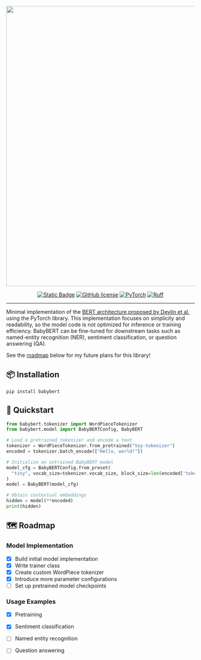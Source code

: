 <p align="center">
  <picture>
    <source media="(prefers-color-scheme: dark)" srcset="https://imgur.com/ORrR7Ci.png">
    <source media="(prefers-color-scheme: light)" srcset="https://imgur.com/a59Qpu8.png">
    <img src="" width="750px" style="height: auto;"></img>
  </picture>
</p>

<div align="center">
  
  <a href="https://www.python.org/">![Static Badge](https://img.shields.io/badge/python-3.12-orange)</a>
  <a href="https://github.com/dross20/babybert/blob/main/LICENSE">![GitHub license](https://img.shields.io/badge/license-MIT-yellow.svg)</a>
  <a href="https://pytorch.org/">![PyTorch](https://img.shields.io/badge/PyTorch-black?logo=PyTorch)</a>
  <a href="https://github.com/astral-sh/ruff">![Ruff](https://img.shields.io/endpoint?url=https://raw.githubusercontent.com/astral-sh/ruff/main/assets/badge/v2.json)</a>
  
</div>

---

Minimal implementation of the [BERT architecture proposed by Devlin et al.](https://arxiv.org/pdf/1810.04805) using the PyTorch library. This implementation focuses on simplicity and readability, so the model code is not optimized for inference or training efficiency. BabyBERT can be fine-tuned for downstream tasks such as named-entity recognition (NER), sentiment classification, or question answering (QA).

See the [roadmap](#%EF%B8%8F-roadmap) below for my future plans for this library!

## 📦 Installation

```bash
pip install babybert
```

## 🚀 Quickstart

```python
from babybert.tokenizer import WordPieceTokenizer
from babybert.model import BabyBERTConfig, BabyBERT

# Load a pretrained tokenizer and encode a text
tokenizer = WordPieceTokenizer.from_pretrained("toy-tokenizer")
encoded = tokenizer.batch_encode(["Hello, world!"])

# Initialize an untrained BabyBERT model
model_cfg = BabyBERTConfig.from_preset(
  "tiny", vocab_size=tokenizer.vocab_size, block_size=len(encoded['token_ids'][0])
)
model = BabyBERT(model_cfg)

# Obtain contextual embeddings
hidden = model(**encoded)
print(hidden)
```

## 🗺️ Roadmap

### Model Implementation
- [x] Build initial model implementation
- [x] Write trainer class
- [x] Create custom WordPiece tokenizer
- [x] Introduce more parameter configurations
- [ ] Set up pretrained model checkpoints

### Usage Examples
- [x] Pretraining
- [x] Sentiment classification
- [ ] Named entity recognition
- [ ] Question answering







